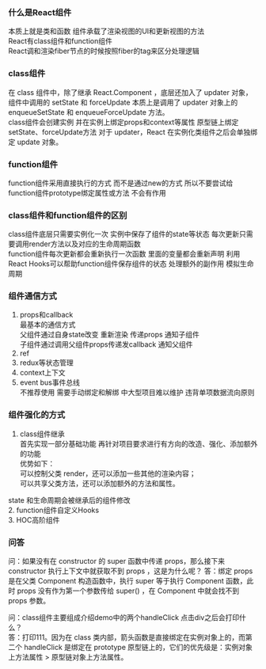 ### 什么是React组件  
本质上就是类和函数 组件承载了渲染视图的UI和更新视图的方法  
React有class组件和function组件  
React调和渲染fiber节点的时候按照fiber的tag来区分处理逻辑  

### class组件  
在 class 组件中，除了继承 React.Component ，底层还加入了 updater 对象，组件中调用的 setState 和 forceUpdate 本质上是调用了 updater 对象上的 enqueueSetState 和 enqueueForceUpdate 方法。  
class组件会创建实例 并在实例上绑定props和context等属性 原型链上绑定setState、forceUpdate方法 对于 updater，React 在实例化类组件之后会单独绑定 update 对象。  

### function组件
function组件采用直接执行的方式 而不是通过new的方式 所以不要尝试给function组件prototype绑定属性或方法 不会有作用

### class组件和function组件的区别  
class组件底层只需要实例化一次 实例中保存了组件的state等状态 每次更新只需要调用render方法以及对应的生命周期函数  
function组件每次更新都会重新执行一次函数 里面的变量都会重新声明 利用React Hooks可以帮助function组件保存组件的状态 处理额外的副作用 模拟生命周期  

### 组件通信方式  
1. props和callback  
最基本的通信方式  
父组件通过自身state改变 重新渲染 传递props 通知子组件  
子组件通过调用父组件props传递发callback 通知父组件  
2. ref  
3. redux等状态管理  
4. context上下文  
5. event bus事件总线  
不推荐使用 需要手动绑定和解绑 中大型项目难以维护 违背单项数据流向原则  

### 组件强化的方式  
1. class组件继承  
首先实现一部分基础功能 再针对项目要求进行有方向的改造、强化、添加额外的功能  
优势如下：  
可以控制父类 render，还可以添加一些其他的渲染内容；  
可以共享父类方法，还可以添加额外的方法和属性。  

state 和生命周期会被继承后的组件修改  
2. function组件自定义Hooks  
3. HOC高阶组件  

### 问答  
问：如果没有在 constructor 的 super 函数中传递 props，那么接下来 constructor 执行上下文中就获取不到 props ，这是为什么呢？
答：绑定 props 是在父类 Component 构造函数中，执行 super 等于执行 Component 函数，此时 props 没有作为第一个参数传给 super() ，在 Component 中就会找不到 props 参数。

问：class组件主要组成介绍demo中的两个handleClick 点击div之后会打印什么？  
答：打印111。因为在 class 类内部，箭头函数是直接绑定在实例对象上的，而第二个 handleClick 是绑定在 prototype 原型链上的，它们的优先级是：实例对象上方法属性 > 原型链对象上方法属性。  



